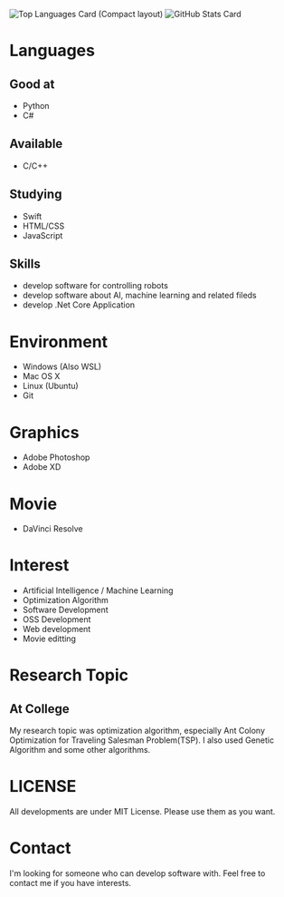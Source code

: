 ![Top Languages Card (Compact layout)](https://github-readme-stats.vercel.app/api/top-langs/?username=Akasan&layout=compact)
![GitHub Stats Card](https://github-readme-stats.vercel.app/api?username=Akasan&show_icons=true&private_count=true)


# Languages
## Good at
- Python
- C#

## Available
- C/C++

## Studying
- Swift
- HTML/CSS
- JavaScript


## Skills
- develop software for controlling robots
- develop software about AI, machine learning and related fileds
- develop .Net Core Application

# Environment
- Windows (Also WSL)
- Mac OS X
- Linux (Ubuntu)
- Git

# Graphics
- Adobe Photoshop
- Adobe XD

# Movie 
- DaVinci Resolve

# Interest
- Artificial Intelligence / Machine Learning
- Optimization Algorithm
- Software Development
- OSS Development
- Web development
- Movie editting

# Research Topic
## At College
My research topic was optimization algorithm, especially Ant Colony Optimization for Traveling Salesman Problem(TSP).
I also used Genetic Algorithm and some other algorithms.

# LICENSE
All developments are under MIT License.
Please use them as you want.

# Contact 
I'm looking for someone who can develop software with.
Feel free to contact me if you have interests.
